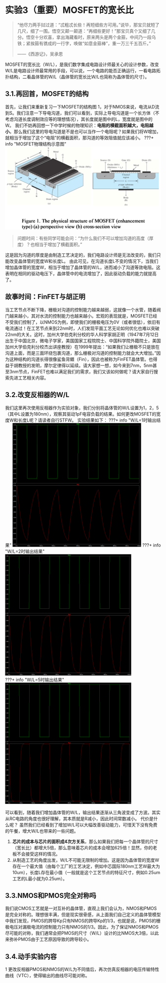 # 实验3（重要）MOSFET的宽长比
> “他尽力两手挝过道：“忒粗忒长些！再短细些方可用。”说毕，那宝贝就短了几尺，细了一围。悟空又颠一颠道：“再细些更好！”那宝贝真个又细了几分。悟空十分欢喜，拿出海藏看时，原来两头是两个金箍，中间乃一段乌铁；紧挨箍有镌成的一行字，唤做“如意金箍棒”，重一万三千五百斤。”
>
> ——《西游记》，吴承恩

MOSFET的宽长比（W/L），是我们数字集成电路设计师最关心的设计参数，改变W/L是电路设计师最常用的手段，可以说，一个电路的能否正确运行，一看电路拓扑结构，二看晶体管的W/L（晶体管的宽长比W/L也简称为晶体管的尺寸）。
## 3.1.再回首，MOSFET的结构
首先，让我们来重新复习一下MOSFET的结构图 1，对于NMOS来说，电流从D流到S。我们注意一下导电沟道，我们可以看到，实际上导电沟道是一个长方体（不考虑沟道长度调制效应等的理想情况），其长度就是图中的L，宽度就是图中的W。
我们不妨再回想一下中学时候的物理知识：**电阻的横截面积越大，电阻越小**。那么我们这里的导电沟道是不是也可以当作一个电阻呢？如果我们将W增加，就相当于增加了这个“电阻”的横截面积，那沟道的等效阻值就应该减小。
???+ info "MOSFET物理结构示意图"
![](./图片/图片%201.png)

> 问题时间：有些同学可能会问：“为什么我们不可以增加沟道的高度（厚度）？也相当于增加了横截面积。”

这是因为沟道的厚度是由制造工艺决定的，我们电路设计师是无法改变的，我们只能改变晶体管的宽度W和长度L。
由此可见，在沟道长度L不变的情况下，当我们增加晶体管的宽度W，相当于增加了晶体管的W/L，进而减小了沟道等效电阻。这表明在相同的驱动电压下，晶体管中的电流增加了，因此驱动负载的能力就提高了。

## 故事时间：FinFET与胡正明
当工艺节点不断下降，栅极对沟道的控制能力越来越弱，这就像一个水管，随着阀门越来越小，其对水流的控制能力也越来越小。宏观的表现就是，MOSFET已经不受我们控制了，以NMOS为例，即使我们的栅极电压为0V（或者很低），依旧有电流通过！在工艺节点来到22nm时，人们发现平面工艺无论如何优化也难以突破22nm的大关。这时，加州大学伯克利分校的华人科学家胡正明（1947年7月12日出生于中国北京，微电子学家，美国国家工程院院士、中国科学院外籍院士，美国加州大学伯克利分校杰出讲座教授）在1999年提出：“如果我们让栅极不只是放在沟道上面，而是三面环绕包裹沟道，那么栅极对沟道的控制能力就会大大增加。”因为这种结构的沟道长得很像鲨鱼背鳍（Fin），因此也被称为FinFET晶体管。也得益于胡教授的发明，摩尔定律得以延续。请大家想一想，如今来到7nm，5nm甚至3nm节点，FinFET也难以满足我们的需求，我们又该如何做呢？请大家自行搜索先进工艺相关内容。

## 3.2.改变反相器的W/L
我们这里再次使用反相器作为实验对象，我们分别将晶体管的W/L设置为1，2，5（其中L设置为180nm），观察其驱动1pF电容负载的结果。如何更改MOSFET的宽度W和长度L呢？请读者自行STFW。
实验结果如下：
???+ info "W/L=1时输出结果"
    ![](./图片/图片%202.png)
???+ info "W/L=2时输出结果"
    ![](./图片/图片%203.png)	
???+ info "W/L=5时输出结果"
    ![](./图片/图片%204.png)

可以看到，随着我们增加晶体管的W/L，输出结果逐渐从三角波变成了方波。其实从RC电路的角度也很好理解，其本质就是R减小，因此时间常数减小。
代价是什么呢？
虽然我们已经看到了增加W/L可以大幅改善驱动能力，可惜天下没有免费的午餐，增大W/L也带来的一些问题。
1. **芯片的成本与芯片的面积成4次方关系**，那么如果我们把每一个晶体管的尺寸（宽长比）都增大5倍，那么意味着芯片的成本会增加625倍！显然，你的老板不会接受这样的情况。
2. 从制造工艺的角度出发，W/L不可能无限制的增加。这是因为晶体管的宽度W存在一个最大值（由每个工厂的工艺决定，例如中芯国际180nm工艺W最大为10um），长度L存在最小值（一般就是这个工艺节点的特征尺寸，例如0.25um工艺的L最小就为0.25um）。
## 3.3.NMOS和PMOS完全对称吗
我们说CMOS工艺就是一对互补的晶体管，直观上我们会认为，NMOS和PMOS是完全对称的。理想很丰满，但是现实很骨感，从上面我们自己定义的晶体管模型中我们发现，PMOS的跨导Kp只有NMOS的跨导Kp的1/3，也就是说，PMOS的栅极电压对漏极电流的控制能力只有NMOS的1/3。因此，为了保证NMOS和PMOS尽可能的对称，我们通常会把PMOS的尺寸（W/L）设计的比NMOS大3倍，以此来弥补PMOS由于工艺原因导致的跨导较小。
## 3.4.动手实验内容
1 更改反相器PMOS和NMOS的W/L为不同值后，再次仿真反相器的电压传输特性曲线（VTC），使得输出的曲线尽可能对称。